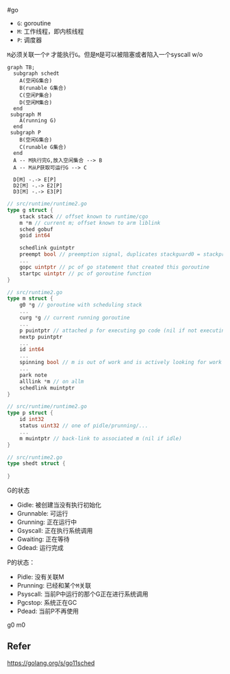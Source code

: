 #go
 
- `G`: goroutine
- `M`: 工作线程，即内核线程
- `P`: 调度器
 
`M`必须关联一个`P` 才能执行`G`。但是`M`是可以被阻塞或者陷入一个syscall w/o

```mermaid
graph TB;
  subgraph schedt
    A(空闲G集合)
    B(runable G集合)
    C(空闲P集合)
    D(空闲M集合)
  end
 subgraph M
    A(running G)
  end
 subgraph P
    B(空闲G集合)
    C(runable G集合)
  end
  A -- M执行完G,放入空闲集合 --> B
  A -- M从P获取可运行G --> C

  D[M] -.-> E[P]
  D2[M] -.-> E2[P]
  D3[M] -.-> E3[P]

```

```go
// src/runtime/runtime2.go
type g struct {
	stack stack // offset known to runtime/cgo
	m *m // current m; offset known to arm liblink
	sched gobuf
    goid int64

	schedlink guintptr
	preempt bool // preemption signal, duplicates stackguard0 = stackpreempt
	...
	gopc uintptr // pc of go statement that created this goroutine
	startpc uintptr // pc of goroutine function
}
```

```go
// src/runtime2.go
type m struct {
	g0 *g // goroutine with scheduling stack
	...
	curg *g // current running goroutine
	...
    p puintptr // attached p for executing go code (nil if not executing go code)
	nextp puintptr
	...
	id int64
	...
	spinning bool // m is out of work and is actively looking for work
	...
	park note
	alllink *m // on allm
	schedlink muintptr
}
```
```go
// src/runtime/runtime2.go
type p struct {
	id int32
	status uint32 // one of pidle/prunning/...
	...
	m muintptr // back-link to associated m (nil if idle)
}
```

```go
// src/runtime2.go
type shedt struct {
	
}
```

G的状态
- Gidle: 被创建当没有执行初始化
- Grunnable: 可运行
- Grunning: 正在运行中
- Gsyscall: 正在执行系统调用
- Gwaiting: 正在等待
- Gdead: 运行完成

P的状态：
- Pidle: 没有关联M
- Prunning: 已经和某个`M`关联
- Psyscall: 当前P中运行的那个G正在进行系统调用
- Pgcstop: 系统正在GC
- Pdead: 当前P不再使用

g0
m0



## Refer
https://golang.org/s/go11sched